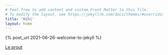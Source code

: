 ```yaml
---
# Feel free to add content and custom Front Matter to this file.
# To modify the layout, see https://jekyllrb.com/docs/themes/#overriding-theme-defaults
title: 'Hihi'
layout: home
---
```

{% post_url 2021-06-26-welcome-to-jekyll %}

[Le prout][prout]


[prout]: https://stantana.github.io/jekyll/update/2021/06/26/welcome-to-jekyll.html